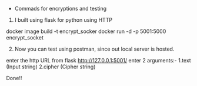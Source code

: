 * Commads for encryptions and testing
1. I built using flask for python using HTTP

docker image build -t encrypt_socker <path to the conaining folder>
docker run -d -p 5001:5000 encrypt_socket

2. Now you can test using postman, since out local server is hosted.

enter the http URL from flask http://127.0.0.1:5001/
enter 2 arguments:-
1.text (Input string)
2.cipher (Cipher string)

Done!!